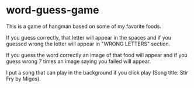 # word-guess-game

This is a game of hangman based on some of my favorite foods.

If you guess correctly, that letter will appear in the spaces
and if you guessed wrong the letter will appear in "WRONG LETTERS" section.

If you guess the word correctly an image of that food will appear and if you guess wrong 7 times an image saying you failed will appear.

I put a song that can play in the background if you click play (Song title: Stir Fry by Migos).
